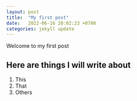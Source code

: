 ```yaml
---
layout: post
title:  "My first post"
date:   2022-06-16 20:02:23 +0700
categories: jekyll update
---
```

Welcome to my first post

## Here are things I will write about
1. This
2. That
3. Others
